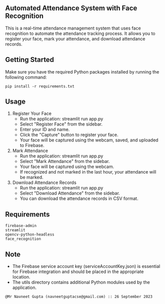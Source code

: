 ## Automated Attendance System with Face Recognition

This is a real-time attendance management system that uses face recognition to automate the attendance tracking process. It allows you to register your face, mark your attendance, and download attendance records.

## Getting Started

Make sure you have the required Python packages installed by running the following command:

```
pip install -r requirements.txt

```
## Usage

1. Register Your Face
    - Run the application: streamlit run app.py
    - Select "Register Face" from the sidebar.
    - Enter your ID and name.
    - Click the "Capture" button to register your face.
    - Your face will be captured using the webcam, saved, and uploaded to Firebase.
2. Mark Attendance
    - Run the application: streamlit run app.py
    - Select "Mark Attendance" from the sidebar.
    - Your face will be captured using the webcam.
    - If recognized and not marked in the last hour, your attendance will be marked.
3. Download Attendance Records
    - Run the application: streamlit run app.py
    - Select "Download Attendance" from the sidebar.
    - You can download the attendance records in CSV format.


## Requirements

```
firebase-admin
streamlit
opencv-python-headless
face_recognition
```

## Note

- The Firebase service account key (serviceAccountKey.json) is essential for Firebase integration and should be placed in the appropriate location.
- The utils directory contains additional Python modules used by the application.



`@Mr Navneet Gupta (navneetguptacse@gmail.com) :: 26 September 2023`
